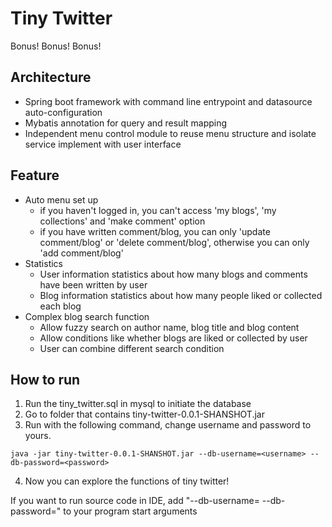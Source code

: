 # Tiny Twitter

Bonus! Bonus! Bonus!


## Architecture

- Spring boot framework with command line entrypoint and datasource auto-configuration
- Mybatis annotation for query and result mapping
- Independent menu control module to reuse menu structure and isolate service implement with user interface

## Feature
- Auto menu set up
  - if you haven't logged in, you can't access 'my blogs', 'my collections' and 'make comment' option
  - if you have written comment/blog, you can only 'update comment/blog' or 'delete comment/blog', otherwise you can only 'add comment/blog'
- Statistics
  - User information statistics about how many blogs and comments have been written by user
  - Blog information statistics about how many people liked or collected each blog
- Complex blog search function
  - Allow fuzzy search on author name, blog title and blog content
  - Allow conditions like whether blogs are liked or collected by user
  - User can combine different search condition

## How to run

1. Run the tiny_twitter.sql in mysql to initiate the database
2. Go to folder that contains tiny-twitter-0.0.1-SHANSHOT.jar
3. Run with the following command, change username and password to yours.
```shell
java -jar tiny-twitter-0.0.1-SHANSHOT.jar --db-username=<username> --db-password=<password>
```
4. Now you can explore the functions of tiny twitter!

If you want to run source code in IDE, add "--db-username=<username> --db-password=<password>" to your program start arguments